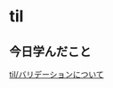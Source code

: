# til

## 今日学んだこと

[til/バリデーションについて\
](https://github.com/tokiohamamatsu/til/blob/master/laravel/%E3%83%90%E3%83%AA%E3%83%87%E3%83%BC%E3%82%B7%E3%83%A7%E3%83%B3%E3%81%AB%E3%81%A4%E3%81%84%E3%81%A6.md)